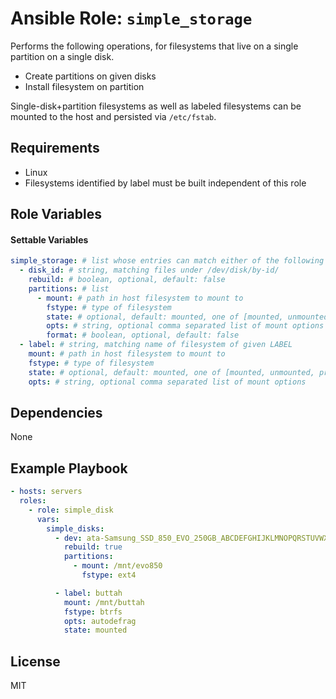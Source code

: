 # Ansible Role: `simple_storage`

Performs the following operations, for filesystems that live on a single partition on a single disk.

- Create partitions on given disks
- Install filesystem on partition

Single-disk+partition filesystems as well as labeled filesystems can be mounted to the host and persisted via `/etc/fstab`.

## Requirements

- Linux
- Filesystems identified by label must be built independent of this role

## Role Variables

#### Settable Variables

```yaml
simple_storage: # list whose entries can match either of the following instances
  - disk_id: # string, matching files under /dev/disk/by-id/
    rebuild: # boolean, optional, default: false
    partitions: # list
      - mount: # path in host filesystem to mount to
        fstype: # type of filesystem
        state: # optional, default: mounted, one of [mounted, unmounted, present, absemt, remounted]
        opts: # string, optional comma separated list of mount options
        format: # boolean, optional, default: false
  - label: # string, matching name of filesystem of given LABEL
    mount: # path in host filesystem to mount to
    fstype: # type of filesystem
    state: # optional, default: mounted, one of [mounted, unmounted, present, absemt, remounted]
    opts: # string, optional comma separated list of mount options
```

## Dependencies

None

## Example Playbook
```yaml
- hosts: servers
  roles:
    - role: simple_disk
      vars:
        simple_disks:
          - dev: ata-Samsung_SSD_850_EVO_250GB_ABCDEFGHIJKLMNOPQRSTUVWXYZ
            rebuild: true
            partitions:
              - mount: /mnt/evo850
                fstype: ext4

          - label: buttah
            mount: /mnt/buttah
            fstype: btrfs
            opts: autodefrag
            state: mounted
```

## License

MIT
